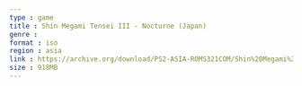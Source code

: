 ```yaml
---
type : game
title : Shin Megami Tensei III - Nocturne (Japan)
genre : 
format : iso
region : asia
link : https://archive.org/download/PS2-ASIA-ROMS321COM/Shin%20Megami%20Tensei%20III%20-%20Nocturne%20%28Japan%29.7z
size : 918MB
---
```

